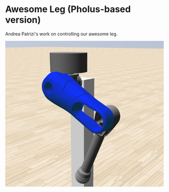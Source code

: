 
# Awesome Leg (Pholus-based version)

Andrea Patrizi's work on controlling our awesome leg.

![awesome_leg](repo_images/leg_gazebo.jpg)

